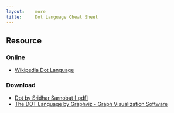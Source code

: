 ```yaml
---
layout:    more
title:     Dot Language Cheat Sheet 
---
```

<div class="content content-400">
    <div class="board board-326">
        <h2 class="board-title">Resource</h2>
        <div class="board-card">
            <h3 class="board-card-title">Online</h3>
            <ul>
                <li><a href="http://en.wikipedia.org/wiki/DOT_language">Wikipedia Dot Language</a></li>
            </ul>
        </div>
        <div class="board-card">
            <h3 class="board-card-title">Download</h3>
            <ul>
                <li><a href="/static/cs/dot.language.2011-12-09.pdf">Dot by Sridhar Sarnobat [.pdf]</a></li>
                <li><a href="http://graphviz.org/content/dot-language">The DOT Language by Graphviz - Graph Visualization Software</a></li>
            </ul>
        </div>
    </div>
</div>
